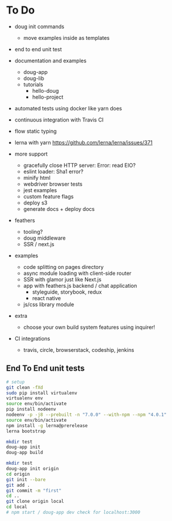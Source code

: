 # To Do

- doug init commands
  - move examples inside as templates
- end to end unit test

- documentation and examples
  - doug-app
  - doug-lib
  - tutorials
    - hello-doug
    - hello-project

- automated tests using docker like yarn does
- continuous integration with Travis CI
- flow static typing

- lerna with yarn https://github.com/lerna/lerna/issues/371

- more support
  - gracefully close HTTP server: Error: read EIO?
  - eslint loader: Sha1 error?
  - minify html
  - webdriver browser tests
  - jest examples
  - custom feature flags
  - deploy s3
  - generate docs + deploy docs

- feathers
  - tooling?
  - doug middleware
  - SSR / next.js

- examples
  - code splitting on pages directory
  - async module loading with client-side router
  - SSR with glamor just like Next.js
  - app with feathers.js backend / chat application
    - styleguide, storybook, redux
    - react native
  - js/css library module

- extra
  - choose your own build system features using inquirer!

- CI integrations
  - travis, circle, browserstack, codeship, jenkins



## End To End unit tests

```sh
# setup
git clean -fXd
sudo pip install virtualenv
virtualenv env
source env/bin/activate
pip install nodeenv
nodeenv -p -j8 --prebuilt -n "7.0.0" --with-npm --npm "4.0.1"
source env/bin/activate
npm install -g lerna@prerelease
lerna bootstrap
```

```sh
mkdir test
doug-app init
doug-app build
```

```sh
mkdir test
doug-app init origin
cd origin
git init --bare
git add .
git commit -m "first"
cd ..
git clone origin local
cd local
# npm start / doug-app dev check for localhost:3000
```